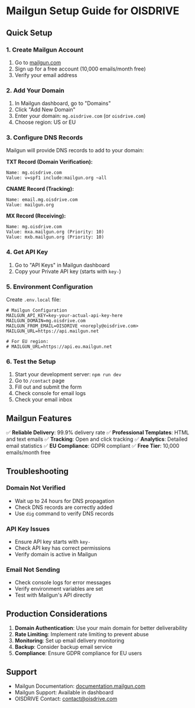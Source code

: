 # Mailgun Setup Guide for OISDRIVE

## Quick Setup

### 1. Create Mailgun Account
1. Go to [mailgun.com](https://www.mailgun.com)
2. Sign up for a free account (10,000 emails/month free)
3. Verify your email address

### 2. Add Your Domain
1. In Mailgun dashboard, go to "Domains"
2. Click "Add New Domain"
3. Enter your domain: `mg.oisdrive.com` (or `oisdrive.com`)
4. Choose region: US or EU

### 3. Configure DNS Records
Mailgun will provide DNS records to add to your domain:

**TXT Record (Domain Verification):**
```
Name: mg.oisdrive.com
Value: v=spf1 include:mailgun.org ~all
```

**CNAME Record (Tracking):**
```
Name: email.mg.oisdrive.com
Value: mailgun.org
```

**MX Record (Receiving):**
```
Name: mg.oisdrive.com
Value: mxa.mailgun.org (Priority: 10)
Value: mxb.mailgun.org (Priority: 10)
```

### 4. Get API Key
1. Go to "API Keys" in Mailgun dashboard
2. Copy your Private API key (starts with `key-`)

### 5. Environment Configuration
Create `.env.local` file:

```env
# Mailgun Configuration
MAILGUN_API_KEY=key-your-actual-api-key-here
MAILGUN_DOMAIN=mg.oisdrive.com
MAILGUN_FROM_EMAIL=OISDRIVE <noreply@oisdrive.com>
MAILGUN_URL=https://api.mailgun.net

# For EU region:
# MAILGUN_URL=https://api.eu.mailgun.net
```

### 6. Test the Setup
1. Start your development server: `npm run dev`
2. Go to `/contact` page
3. Fill out and submit the form
4. Check console for email logs
5. Check your email inbox

## Mailgun Features

✅ **Reliable Delivery**: 99.9% delivery rate
✅ **Professional Templates**: HTML and text emails
✅ **Tracking**: Open and click tracking
✅ **Analytics**: Detailed email statistics
✅ **EU Compliance**: GDPR compliant
✅ **Free Tier**: 10,000 emails/month free

## Troubleshooting

### Domain Not Verified
- Wait up to 24 hours for DNS propagation
- Check DNS records are correctly added
- Use `dig` command to verify DNS records

### API Key Issues
- Ensure API key starts with `key-`
- Check API key has correct permissions
- Verify domain is active in Mailgun

### Email Not Sending
- Check console logs for error messages
- Verify environment variables are set
- Test with Mailgun's API directly

## Production Considerations

1. **Domain Authentication**: Use your main domain for better deliverability
2. **Rate Limiting**: Implement rate limiting to prevent abuse
3. **Monitoring**: Set up email delivery monitoring
4. **Backup**: Consider backup email service
5. **Compliance**: Ensure GDPR compliance for EU users

## Support

- Mailgun Documentation: [documentation.mailgun.com](https://documentation.mailgun.com)
- Mailgun Support: Available in dashboard
- OISDRIVE Contact: contact@oisdrive.com
